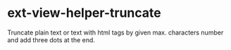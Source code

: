 # ext-view-helper-truncate
Truncate plain text or text with html tags by given max. characters number and add three dots at the end.
